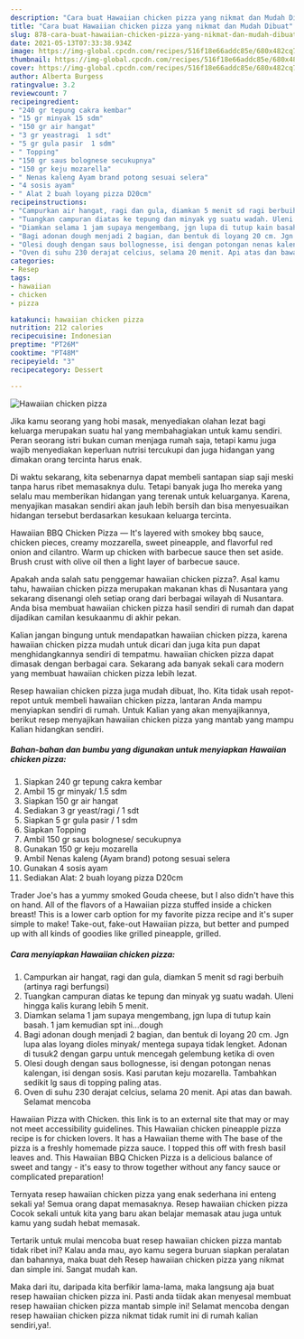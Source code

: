 ```yaml
---
description: "Cara buat Hawaiian chicken pizza yang nikmat dan Mudah Dibuat"
title: "Cara buat Hawaiian chicken pizza yang nikmat dan Mudah Dibuat"
slug: 878-cara-buat-hawaiian-chicken-pizza-yang-nikmat-dan-mudah-dibuat
date: 2021-05-13T07:33:38.934Z
image: https://img-global.cpcdn.com/recipes/516f18e66addc85e/680x482cq70/hawaiian-chicken-pizza-foto-resep-utama.jpg
thumbnail: https://img-global.cpcdn.com/recipes/516f18e66addc85e/680x482cq70/hawaiian-chicken-pizza-foto-resep-utama.jpg
cover: https://img-global.cpcdn.com/recipes/516f18e66addc85e/680x482cq70/hawaiian-chicken-pizza-foto-resep-utama.jpg
author: Alberta Burgess
ratingvalue: 3.2
reviewcount: 7
recipeingredient:
- "240 gr tepung cakra kembar"
- "15 gr minyak 15 sdm"
- "150 gr air hangat"
- "3 gr yeastragi  1 sdt"
- "5 gr gula pasir  1 sdm"
- " Topping"
- "150 gr saus bolognese secukupnya"
- "150 gr keju mozarella"
- " Nenas kaleng Ayam brand potong sesuai selera"
- "4 sosis ayam"
- " Alat 2 buah loyang pizza D20cm"
recipeinstructions:
- "Campurkan air hangat, ragi dan gula, diamkan 5 menit sd ragi berbuih (artinya ragi berfungsi)"
- "Tuangkan campuran diatas ke tepung dan minyak yg suatu wadah. Uleni hingga kalis kurang lebih 5 menit."
- "Diamkan selama 1 jam supaya mengembang, jgn lupa di tutup kain basah. 1 jam kemudian spt ini...dough"
- "Bagi adonan dough menjadi 2 bagian, dan bentuk di loyang 20 cm. Jgn lupa alas loyang dioles minyak/ mentega supaya tidak lengket. Adonan di tusuk2 dengan garpu untuk mencegah gelembung ketika di oven"
- "Olesi dough dengan saus bollognesse, isi dengan potongan nenas kalengan, isi dengan sosis. Kasi parutan keju mozarella. Tambahkan sedikit lg saus di topping paling atas."
- "Oven di suhu 230 derajat celcius, selama 20 menit. Api atas dan bawah. Selamat mencoba"
categories:
- Resep
tags:
- hawaiian
- chicken
- pizza

katakunci: hawaiian chicken pizza 
nutrition: 212 calories
recipecuisine: Indonesian
preptime: "PT26M"
cooktime: "PT48M"
recipeyield: "3"
recipecategory: Dessert

---
```



![Hawaiian chicken pizza](https://img-global.cpcdn.com/recipes/516f18e66addc85e/680x482cq70/hawaiian-chicken-pizza-foto-resep-utama.jpg)

Jika kamu seorang yang hobi masak, menyediakan olahan lezat bagi keluarga merupakan suatu hal yang membahagiakan untuk kamu sendiri. Peran seorang istri bukan cuman menjaga rumah saja, tetapi kamu juga wajib menyediakan keperluan nutrisi tercukupi dan juga hidangan yang dimakan orang tercinta harus enak.

Di waktu  sekarang, kita sebenarnya dapat membeli santapan siap saji meski tanpa harus ribet memasaknya dulu. Tetapi banyak juga lho mereka yang selalu mau memberikan hidangan yang terenak untuk keluarganya. Karena, menyajikan masakan sendiri akan jauh lebih bersih dan bisa menyesuaikan hidangan tersebut berdasarkan kesukaan keluarga tercinta. 

Hawaiian BBQ Chicken Pizza — It&#39;s layered with smokey bbq sauce, chicken pieces, creamy mozzarella, sweet pineapple, and flavorful red onion and cilantro. Warm up chicken with barbecue sauce then set aside. Brush crust with olive oil then a light layer of barbecue sauce.

Apakah anda salah satu penggemar hawaiian chicken pizza?. Asal kamu tahu, hawaiian chicken pizza merupakan makanan khas di Nusantara yang sekarang disenangi oleh setiap orang dari berbagai wilayah di Nusantara. Anda bisa membuat hawaiian chicken pizza hasil sendiri di rumah dan dapat dijadikan camilan kesukaanmu di akhir pekan.

Kalian jangan bingung untuk mendapatkan hawaiian chicken pizza, karena hawaiian chicken pizza mudah untuk dicari dan juga kita pun dapat menghidangkannya sendiri di tempatmu. hawaiian chicken pizza dapat dimasak dengan berbagai cara. Sekarang ada banyak sekali cara modern yang membuat hawaiian chicken pizza lebih lezat.

Resep hawaiian chicken pizza juga mudah dibuat, lho. Kita tidak usah repot-repot untuk membeli hawaiian chicken pizza, lantaran Anda mampu menyiapkan sendiri di rumah. Untuk Kalian yang akan menyajikannya, berikut resep menyajikan hawaiian chicken pizza yang mantab yang mampu Kalian hidangkan sendiri.

<!--inarticleads1-->

##### Bahan-bahan dan bumbu yang digunakan untuk menyiapkan Hawaiian chicken pizza:

1. Siapkan 240 gr tepung cakra kembar
1. Ambil 15 gr minyak/ 1.5 sdm
1. Siapkan 150 gr air hangat
1. Sediakan 3 gr yeast/ragi / 1 sdt
1. Siapkan 5 gr gula pasir / 1 sdm
1. Siapkan  Topping
1. Ambil 150 gr saus bolognese/ secukupnya
1. Gunakan 150 gr keju mozarella
1. Ambil  Nenas kaleng (Ayam brand) potong sesuai selera
1. Gunakan 4 sosis ayam
1. Sediakan  Alat: 2 buah loyang pizza D20cm


Trader Joe&#39;s has a yummy smoked Gouda cheese, but I also didn&#39;t have this on hand. All of the flavors of a Hawaiian pizza stuffed inside a chicken breast! This is a lower carb option for my favorite pizza recipe and it&#39;s super simple to make! Take-out, fake-out Hawaiian pizza, but better and pumped up with all kinds of goodies like grilled pineapple, grilled. 

<!--inarticleads2-->

##### Cara menyiapkan Hawaiian chicken pizza:

1. Campurkan air hangat, ragi dan gula, diamkan 5 menit sd ragi berbuih (artinya ragi berfungsi)
1. Tuangkan campuran diatas ke tepung dan minyak yg suatu wadah. Uleni hingga kalis kurang lebih 5 menit.
1. Diamkan selama 1 jam supaya mengembang, jgn lupa di tutup kain basah. 1 jam kemudian spt ini...dough
1. Bagi adonan dough menjadi 2 bagian, dan bentuk di loyang 20 cm. Jgn lupa alas loyang dioles minyak/ mentega supaya tidak lengket. Adonan di tusuk2 dengan garpu untuk mencegah gelembung ketika di oven
1. Olesi dough dengan saus bollognesse, isi dengan potongan nenas kalengan, isi dengan sosis. Kasi parutan keju mozarella. Tambahkan sedikit lg saus di topping paling atas.
1. Oven di suhu 230 derajat celcius, selama 20 menit. Api atas dan bawah. Selamat mencoba


Hawaiian Pizza with Chicken. this link is to an external site that may or may not meet accessibility guidelines. This Hawaiian chicken pineapple pizza recipe is for chicken lovers. It has a Hawaiian theme with The base of the pizza is a freshly homemade pizza sauce. I topped this off with fresh basil leaves and. This Hawaiian BBQ Chicken Pizza is a delicious balance of sweet and tangy - it&#39;s easy to throw together without any fancy sauce or complicated preparation! 

Ternyata resep hawaiian chicken pizza yang enak sederhana ini enteng sekali ya! Semua orang dapat memasaknya. Resep hawaiian chicken pizza Cocok sekali untuk kita yang baru akan belajar memasak atau juga untuk kamu yang sudah hebat memasak.

Tertarik untuk mulai mencoba buat resep hawaiian chicken pizza mantab tidak ribet ini? Kalau anda mau, ayo kamu segera buruan siapkan peralatan dan bahannya, maka buat deh Resep hawaiian chicken pizza yang nikmat dan simple ini. Sangat mudah kan. 

Maka dari itu, daripada kita berfikir lama-lama, maka langsung aja buat resep hawaiian chicken pizza ini. Pasti anda tiidak akan menyesal membuat resep hawaiian chicken pizza mantab simple ini! Selamat mencoba dengan resep hawaiian chicken pizza nikmat tidak rumit ini di rumah kalian sendiri,ya!.

